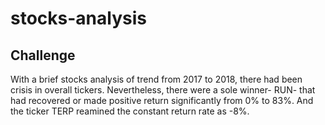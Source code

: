 # stocks-analysis 

## Challenge 
With a brief stocks analysis of trend from 2017 to 2018, there had been crisis in overall tickers. Nevertheless, there were a sole winner- RUN- that had recovered or made positive return significantly from 0% to 83%. And the ticker TERP reamined the constant return rate as -8%. 


